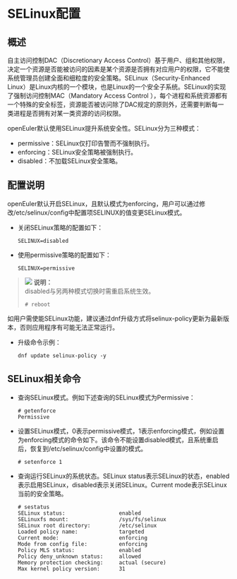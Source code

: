 # SELinux配置

## 概述

自主访问控制DAC（Discretionary Access Control）基于用户、组和其他权限，决定一个资源是否能被访问的因素是某个资源是否拥有对应用户的权限，它不能使系统管理员创建全面和细粒度的安全策略。SELinux（Security-Enhanced Linux）是Linux内核的一个模块，也是Linux的一个安全子系统。SELinux的实现了强制访问控制MAC（Mandatory Access Control ），每个进程和系统资源都有一个特殊的安全标签，资源能否被访问除了DAC规定的原则外，还需要判断每一类进程是否拥有对某一类资源的访问权限。

openEuler默认使用SELinux提升系统安全性。SELinux分为三种模式：

-   permissive：SELinux仅打印告警而不强制执行。
-   enforcing：SELinux安全策略被强制执行。
-   disabled：不加载SELinux安全策略。

## 配置说明
openEuler默认开启SELinux，且默认模式为enforcing，用户可以通过修改/etc/selinux/config中配置项SELINUX的值变更SELinux模式。

-   关闭SELinux策略的配置如下：

    ```
    SELINUX=disabled
    ```

-   使用permissive策略的配置如下：

    ```
    SELINUX=permissive
    ```


>![](public_sys-resources/icon-note.gif) **说明：**   
>disabled与另两种模式切换时需重启系统生效。  
>```  
># reboot  
>```  

如用户需使能SELinux功能，建议通过dnf升级方式将selinux-policy更新为最新版本，否则应用程序有可能无法正常运行。

-   升级命令示例：

    ```
    dnf update selinux-policy -y
    ```

## SELinux相关命令

-   查询SELinux模式。例如下述查询的SELinux模式为Permissive：

    ```
    # getenforce
    Permissive
    ```

-   设置SELinux模式，0表示permissive模式，1表示enforcing模式，例如设置为enforcing模式的命令如下。该命令不能设置disabled模式，且系统重启后，恢复到/etc/selinux/config中设置的模式。

    ```
    # setenforce 1
    ```

-   查询运行SELinux的系统状态。SELinux status表示SELinux的状态，enabled表示启用SELinux，disabled表示关闭SELinux。Current mode表示SELinux当前的安全策略。

    ```
    # sestatus
    SELinux status:                 enabled
    SELinuxfs mount:                /sys/fs/selinux
    SELinux root directory:         /etc/selinux
    Loaded policy name:             targeted
    Current mode:                   enforcing
    Mode from config file:          enforcing
    Policy MLS status:              enabled
    Policy deny_unknown status:     allowed
    Memory protection checking:     actual (secure)
    Max kernel policy version:      31
    ```


